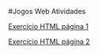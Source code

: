 #Jogos Web
Atividades

[Exercício HTML página 1](https://thiago-s.github.io/jogosweb/Exe1)

[Exercício HTML página 2](https://thiago-s.github.io/jogosweb/Exe2)


